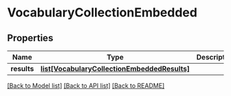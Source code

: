 # VocabularyCollectionEmbedded

## Properties
Name | Type | Description | Notes
------------ | ------------- | ------------- | -------------
**results** | [**list[VocabularyCollectionEmbeddedResults]**](VocabularyCollectionEmbeddedResults.md) |  | [optional] 

[[Back to Model list]](../README.md#documentation-for-models) [[Back to API list]](../README.md#documentation-for-api-endpoints) [[Back to README]](../README.md)


